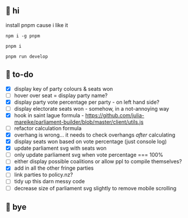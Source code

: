## 🐝 hi

 install pnpm cause i like it
 
 `npm i -g pnpm`
 
 `pnpm i`
 
 `pnpm run develop`
 
 ## 🐌 to-do
 
 - [x] display key of party colours & seats won
 - [ ] hover over seat = display party name?
 - [x] display party vote percentage per party - on left hand side?
 - [ ] display electorate seats won - somehow, in a not-annoying way
 - [x] hook in saint lague formula - https://github.com/julia-mareike/parliament-builder/blob/master/client/utils.js
 - [ ] refactor calculation formula
 - [x] overhang is wrong... it needs to check overhangs _after_ calculating
 - [x] display seats won based on vote percentage (just console log)
 - [x] update parliament svg with seats won
 - [ ] only update parliament svg when vote percentage === 100%
 - [ ] either display possible coalitions or allow ppl to compile themselves?
 - [x] add in all the other fringe parties
 - [ ] link parties to policy.nz?
 - [ ] tidy up this darn messy code
 - [ ] decrease size of parliament svg slightly to remove mobile scrolling
 
 ## 🐞 bye
